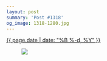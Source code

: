 ```yaml
---
layout: post
summary: 'Post #1318'
og_image: 1318-1280.jpg
---
```


<p>
 <time>
  <a href="/1318">
   {{ page.date | date: "%B %-d, %Y" }}
  </a>
 </time>
 <a href="/1318">
  <figure data-taken="3/15/2021">
   <img sizes="(min-width: 700px) 50vw, calc(100vw - 2rem)" src="{{ site.assets_url }}/1318-640.jpg" srcset="{{ site.assets_url }}/1318-320.jpg 320w, {{ site.assets_url }}/1318-640.jpg 640w, {{ site.assets_url }}/1318-960.jpg 960w, {{ site.assets_url }}/1318-1280.jpg 1280w"/>
  </figure>
 </a>
</p>

